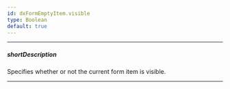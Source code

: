 ```yaml
---
id: dxFormEmptyItem.visible
type: Boolean
default: true
---
```

---
##### shortDescription
Specifies whether or not the current form item is visible.

---
